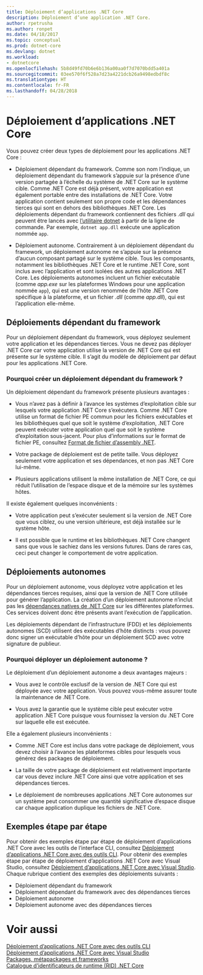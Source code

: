 ```yaml
---
title: Déploiement d’applications .NET Core
description: Déploiement d’une application .NET Core.
author: rpetrusha
ms.author: ronpet
ms.date: 04/18/2017
ms.topic: conceptual
ms.prod: dotnet-core
ms.devlang: dotnet
ms.workload:
- dotnetcore
ms.openlocfilehash: 5b8d49fd70b6e6b136a00aa0f7d7070bdd5a401a
ms.sourcegitcommit: 03ee570f6f528a7d23a4221dcb26a9498edbdf8c
ms.translationtype: HT
ms.contentlocale: fr-FR
ms.lasthandoff: 04/28/2018
---
```

# <a name="net-core-application-deployment"></a>Déploiement d’applications .NET Core

Vous pouvez créer deux types de déploiement pour les applications .NET Core :

- Déploiement dépendant du framework. Comme son nom l’indique, un déploiement dépendant du framework s’appuie sur la présence d’une version partagée à l’échelle du système de .NET Core sur le système cible. Comme .NET Core est déjà présent, votre application est également portable entre des installations de .NET Core. Votre application contient seulement son propre code et les dépendances tierces qui sont en dehors des bibliothèques .NET Core. Les déploiements dépendant du framework contiennent des fichiers *.dll* qui peuvent être lancés avec [l’utilitaire dotnet](../tools/dotnet.md) à partir de la ligne de commande. Par exemple, `dotnet app.dll` exécute une application nommée `app`.

- Déploiement autonome. Contrairement à un déploiement dépendant du framework, un déploiement autonome ne s’appuie sur la présence d’aucun composant partagé sur le système cible. Tous les composants, notamment les bibliothèques .NET Core et le runtime .NET Core, sont inclus avec l’application et sont isolées des autres applications .NET Core. Les déploiements autonomes incluent un fichier exécutable (comme *app.exe* sur les plateformes Windows pour une application nommée `app`), qui est une version renommée de l’hôte .NET Core spécifique à la plateforme, et un fichier *.dll* (comme *app.dll*), qui est l’application elle-même.

## <a name="framework-dependent-deployments-fdd"></a>Déploiements dépendant du framework

Pour un déploiement dépendant du framework, vous déployez seulement votre application et les dépendances tierces. Vous ne devez pas déployer .NET Core car votre application utilise la version de .NET Core qui est présente sur le système cible. Il s’agit du modèle de déploiement par défaut pour les applications .NET Core.

### <a name="why-create-a-framework-dependent-deployment"></a>Pourquoi créer un déploiement dépendant du framework ?

Un déploiement dépendant du framework présente plusieurs avantages :

- Vous n’avez pas à définir à l’avance les systèmes d’exploitation cible sur lesquels votre application .NET Core s’exécutera. Comme .NET Core utilise un format de fichier PE commun pour les fichiers exécutables et les bibliothèques quel que soit le système d’exploitation, .NET Core peuvent exécuter votre application quel que soit le système d’exploitation sous-jacent. Pour plus d’informations sur le format de fichier PE, consultez [Format de fichier d’assembly .NET](../../standard/assembly-format.md).

- Votre package de déploiement est de petite taille. Vous déployez seulement votre application et ses dépendances, et non pas .NET Core lui-même.

- Plusieurs applications utilisent la même installation de .NET Core, ce qui réduit l’utilisation de l’espace disque et de la mémoire sur les systèmes hôtes.

Il existe également quelques inconvénients :

- Votre application peut s’exécuter seulement si la version de .NET Core que vous ciblez, ou une version ultérieure, est déjà installée sur le système hôte.

- Il est possible que le runtime et les bibliothèques .NET Core changent sans que vous le sachiez dans les versions futures. Dans de rares cas, ceci peut changer le comportement de votre application.

## <a name="self-contained-deployments-scd"></a>Déploiements autonomes

Pour un déploiement autonome, vous déployez votre application et les dépendances tierces requises, ainsi que la version de .NET Core utilisée pour générer l’application. La création d’un déploiement autonome n’inclut pas les [dépendances natives de .NET Core](https://github.com/dotnet/core/blob/master/Documentation/prereqs.md) sur les différentes plateformes. Ces services doivent donc être présents avant l’exécution de l’application.

Les déploiements dépendant de l’infrastructure (FDD) et les déploiements autonomes (SCD) utilisent des exécutables d’hôte distincts : vous pouvez donc signer un exécutable d’hôte pour un déploiement SCD avec votre signature de publieur.

### <a name="why-deploy-a-self-contained-deployment"></a>Pourquoi déployer un déploiement autonome ?

Le déploiement d’un déploiement autonome a deux avantages majeurs :

- Vous avez le contrôle exclusif de la version de .NET Core qui est déployée avec votre application. Vous pouvez vous-même assurer toute la maintenance de .NET Core.

- Vous avez la garantie que le système cible peut exécuter votre application .NET Core puisque vous fournissez la version du .NET Core sur laquelle elle est exécutée.

Elle a également plusieurs inconvénients :

- Comme .NET Core est inclus dans votre package de déploiement, vous devez choisir à l’avance les plateformes cibles pour lesquels vous générez des packages de déploiement.

- La taille de votre package de déploiement est relativement importante car vous devez inclure .NET Core ainsi que votre application et ses dépendances tierces.

- Le déploiement de nombreuses applications .NET Core autonomes sur un système peut consommer une quantité significative d’espace disque car chaque application duplique les fichiers de .NET Core.

## <a name="step-by-step-examples"></a>Exemples étape par étape

Pour obtenir des exemples étape par étape de déploiement d’applications .NET Core avec les outils de l’interface CLI, consultez [Déploiement d’applications .NET Core avec des outils CLI](deploy-with-cli.md). Pour obtenir des exemples étape par étape de déploiement d’applications .NET Core avec Visual Studio, consultez [Déploiement d’applications .NET Core avec Visual Studio](deploy-with-vs.md). Chaque rubrique contient des exemples des déploiements suivants :

- Déploiement dépendant du framework
- Déploiement dépendant du framework avec des dépendances tierces
- Déploiement autonome
- Déploiement autonome avec des dépendances tierces

# <a name="see-also"></a>Voir aussi

[Déploiement d’applications .NET Core avec des outils CLI](deploy-with-cli.md)   
[Déploiement d’applications .NET Core avec Visual Studio](deploy-with-vs.md)   
[Packages, métapackages et frameworks](../packages.md)   
[Catalogue d’identificateurs de runtime (RID) .NET Core](../rid-catalog.md)
